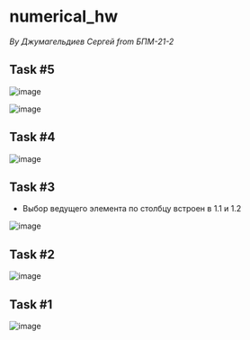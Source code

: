 # numerical_hw
*By Джумагельдиев Сергей from БПМ-21-2*

## Task #5
![image](https://github.com/SERGEYDJUM/numerical_hw/assets/39106181/a99d2e17-9552-4bd8-9ca6-6302e4a32c3e)

![image](https://github.com/SERGEYDJUM/numerical_hw/assets/39106181/324a6bc7-5eef-4a9b-bee4-da7106bef8d0)

## Task #4
![image](https://github.com/SERGEYDJUM/numerical_hw/assets/39106181/1cb79055-dc23-45df-9925-9c9d2591e4cb)

## Task #3
- Выбор ведущего элемента по столбцу встроен в 1.1 и 1.2

![image](https://github.com/SERGEYDJUM/numerical_hw/assets/39106181/5cd231bc-d7c0-4c6a-a744-9666f0986170)

## Task #2
![image](https://github.com/SERGEYDJUM/numerical_hw/assets/39106181/791e0205-b7bf-40a7-9eca-0ca78920d96e)

## Task #1
![image](https://github.com/SERGEYDJUM/numerical_hw/assets/39106181/b0b1b253-147c-47c5-bad2-c31798b16ee7)
